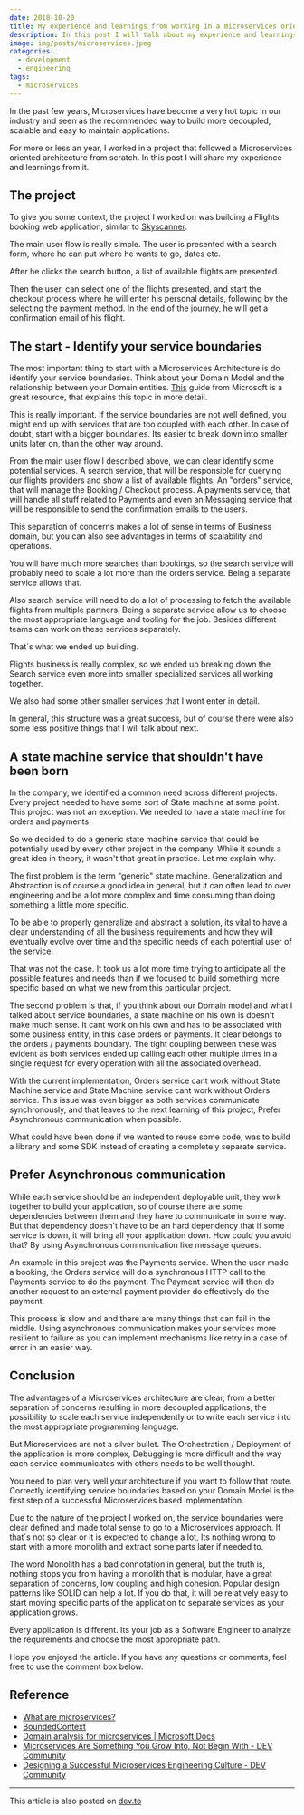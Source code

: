 ```yaml
---
date: 2018-10-20
title: My experience and learnings from working in a microservices oriented project
description: In this post I will talk about my experience and learnings from working in a Flights Booking application, following a microservices oriented architecture.
image: img/posts/microservices.jpeg
categories:
  - development
  - engineering
tags:
  - microservices
---
```


In the past few years, Microservices have become a very hot topic in our industry and seen as the recommended way to build more decoupled, scalable and easy to maintain applications.

For more or less an year, I worked in a project that followed a Microservices oriented architecture from scratch.
In this post I will share my experience and learnings from it.

## The project

To give you some context, the project I worked on was building a Flights booking web application, similar to [Skyscanner](https://www.skyscanner.net/).

The main user flow is really simple. The user is presented with a search form, where he can put where he wants to go, dates etc.

After he clicks the search button, a list of available flights are presented.

Then the user, can select one of the flights presented, and start the checkout process where he will enter his personal details, following by the selecting the payment method. In the end of the journey, he will get a confirmation email of his flight.

## The start - Identify your service boundaries

The most important thing to start with a Microservices Architecture is do identify your service boundaries. Think about your Domain Model and the relationship between your Domain entities. [This](https://docs.microsoft.com/en-us/azure/architecture/microservices/domain-analysis) guide from Microsoft is a great resource, that explains this topic in more detail.

This is really important. If the service boundaries are not well defined, you might end up with services that are too coupled with each other. In case of doubt, start with a bigger boundaries. Its easier to break down into smaller units later on, than the other way around.

From the main user flow I described above, we can clear identify some potential services. A search service, that will be responsible for querying our flights providers and show a list of available flights. An "orders" service, that will manage the Booking / Checkout process. A payments service, that will handle all stuff related to Payments and even an Messaging service that will be responsible to send the confirmation emails to the users.

This separation of concerns makes a lot of sense in terms of Business domain, but you can also see advantages in terms of scalability and operations.

You will have much more searches than bookings, so the search service will probably need to scale a lot more than the orders service. Being a separate service allows that.

Also search service will need to do a lot of processing to fetch the available flights from multiple partners. Being a separate service allow us to choose the most appropriate language and tooling for the job. Besides different teams can work on these services separately.

That´s what we ended up building.

Flights business is really complex, so we ended up breaking down the Search service even more into smaller specialized services all working together.

We also had some other smaller services that I wont enter in detail.

In general, this structure was a great success, but of course there were also some less positive things that I will talk about next.

## A state machine service that shouldn't have been born

In the company, we identified a common need across different projects. Every project needed to have some sort of State machine at some point. This project was not an exception. We needed to have a state machine for orders and payments.

So we decided to do a generic state machine service that could be potentially used by every other project in the company. While it sounds a great idea in theory, it wasn't that great in practice. Let me explain why.

The first problem is the term "generic" state machine. Generalization and Abstraction is of course a good idea in general, but it can often lead to over engineering and be a lot more complex and time consuming than doing something a little more specific.

To be able to properly generalize and abstract a solution, its vital to have a clear understanding of all the business requirements and how they will eventually evolve over time and the specific needs of each potential user of the service.

That was not the case. It took us a lot more time trying to anticipate all the possible features and needs than if we focused to build something more specific based on what we new from this particular project.

The second problem is that, if you think about our Domain model and what I talked about service boundaries, a state machine on his own is doesn't make much sense. It cant work on his own and has to be associated with some business entity, in this case orders or payments. It clear belongs to the orders / payments boundary.
The tight coupling between these was evident as both services ended up calling each other multiple times in a single request for every operation with all the associated overhead.

With the current implementation, Orders service cant work without State Machine service and State Machine service cant work without Orders service. This issue was even bigger as both services communicate synchronously, and that leaves to the next learning of this project, Prefer Asynchronous communication when possible.

What could have been done if we wanted to reuse some code, was to build a library and some SDK instead of creating a completely separate service.

## Prefer Asynchronous communication

While each service should be an independent deployable unit, they work together to build your application, so of course there are some dependencies between them and they have to communicate in some way. But that dependency doesn't have to be an hard dependency that if some service is down, it will bring all your application down.
How could you avoid that? By using Asynchronous communication like message queues.

An example in this project was the Payments service. When the user made a booking, the Orders service will do a synchronous HTTP call to the Payments service to do the payment. The Payment service will then do another request to an external payment provider do effectively do the payment.

This process is slow and and there are many things that can fail in the middle. Using asynchronous communication makes your services more resilient to failure as you can implement mechanisms like retry in a case of error in an easier way.

## Conclusion

The advantages of a Microservices architecture are clear, from a better separation of concerns resulting in more decoupled applications, the possibility to scale each service independently or to write each service into the most appropriate programming language.

But Microservices are not a silver bullet. The Orchestration / Deployment of the application is more complex, Debugging is more difficult and the way each service communicates with others needs to be well thought.

You need to plan very well your architecture if you want to follow that route. Correctly identifying service boundaries based on your Domain Model is the first step of a successful Microservices based implementation.

Due to the nature of the project I worked on, the service boundaries were clear defined and made total sense to go to a Microservices approach. If that´s not so clear or it is expected to change a lot, Its nothing wrong to start with a more monolith and extract some parts later if needed to.

The word Monolith has a bad connotation in general, but the truth is, nothing stops you from having a monolith that is modular, have a great separation of concerns, low coupling and high cohesion. Popular design patterns like SOLID can help a lot. If you do that, it will be relatively easy to start moving specific parts of the application to separate services as your application grows.

Every application is different. Its your job as a Software Engineer to analyze the requirements and choose the most appropriate path.

Hope you enjoyed the article. If you have any questions or comments, feel free to use the comment box below.

## Reference

- [What are microservices?](https://microservices.io/)
- [BoundedContext](https://martinfowler.com/bliki/BoundedContext.html)
- [Domain analysis for microservices | Microsoft Docs](https://docs.microsoft.com/en-us/azure/architecture/microservices/domain-analysis)
- [Microservices Are Something You Grow Into, Not Begin With - DEV Community](https://dev.to/nickjj/microservices-are-something-you-grow-into-not-begin-with-2llj)
- [Designing a Successful Microservices Engineering Culture - DEV Community](https://dev.to/jakelumetta/designing-a-successful-microservices-engineering-culture-3n07)

---

This article is also posted on [dev.to](https://dev.to/brpaz/my-experience-and-learnings-from-working-in-a-microservices-oriented-project-li5)
